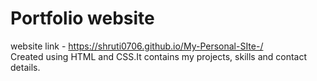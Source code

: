 # Portfolio website
website link - https://shruti0706.github.io/My-Personal-SIte-/ <br /> 
Created using HTML and CSS.It contains my projects, skills and contact details.
 
